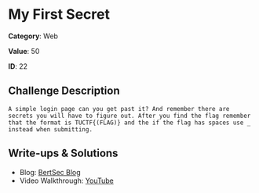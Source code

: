 # My First Secret
**Category**: Web

**Value**: 50

**ID**: 22

## Challenge Description
```
A simple login page can you get past it? And remember there are secrets you will have to figure out. After you find the flag remember that the format is TUCTF{(FLAG)} and the if the flag has spaces use _ instead when submitting.

```

## Write-ups & Solutions
- Blog: [BertSec Blog](https://bertsec.com)
- Video Walkthrough: [YouTube](https://www.youtube.com/@BertSec)
